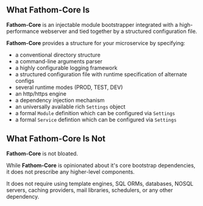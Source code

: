 ## What Fathom-Core Is

**Fathom-Core** is an injectable module bootstrapper integrated with a high-performance webserver and tied together by a structured configuration file.

**Fathom-Core** provides a structure for your microservice by specifying:

- a conventional directory structure
- a command-line arguments parser
- a highly configurable logging framework
- a structured configuration file with runtime specification of alternate configs
- several runtime modes (PROD, TEST, DEV)
- an http/https engine
- a dependency injection mechanism
- an universally available rich `Settings` object
- a formal `Module` definition which can be configured via `Settings`
- a formal `Service` defintion which can be configured via `Settings`

## What Fathom-Core Is Not

**Fathom-Core** is not bloated.

While **Fathom-Core** is opinionated about it's core bootstrap dependencies, it does not prescribe any higher-level components.

It does not require using template engines, SQL ORMs, databases, NOSQL servers, caching providers, mail libraries, schedulers, or any other dependency.
